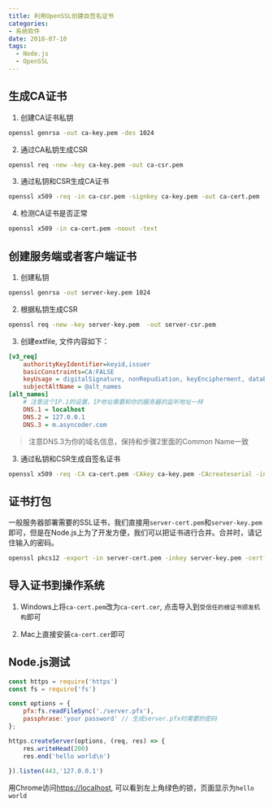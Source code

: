 ```yaml
---
title: 利用OpenSSL创建自签名证书
categories:
- 系统软件
date: 2018-07-10
tags: 
  - Node.js
  - OpenSSL
---
```


## 生成CA证书

1. 创建CA证书私钥

```bash
openssl genrsa -out ca-key.pem -des 1024
```

2. 通过CA私钥生成CSR

```bash
openssl req -new -key ca-key.pem -out ca-csr.pem
```

3. 通过私钥和CSR生成CA证书

```bash
openssl x509 -req -in ca-csr.pem -signkey ca-key.pem -out ca-cert.pem -days 1095
```

4. 检测CA证书是否正常

```bash
openssl x509 -in ca-cert.pem -noout -text
```



## 创建服务端或者客户端证书

1. 创建私钥

```bash
openssl genrsa -out server-key.pem 1024
```

2. 根据私钥生成CSR

```bash
openssl req -new -key server-key.pem  -out server-csr.pem
```



3. 创建extfile, 文件内容如下：

```ini
[v3_req]
    authorityKeyIdentifier=keyid,issuer
    basicConstraints=CA:FALSE
    keyUsage = digitalSignature, nonRepudiation, keyEncipherment, dataEncipherment
    subjectAltName = @alt_names
[alt_names]
	# 注意这个IP.1的设置，IP地址需要和你的服务器的监听地址一样
    DNS.1 = localhost
    DNS.2 = 127.0.0.1
    DNS.3 = m.asyncoder.com
```
> 注意DNS.3为你的域名信息，保持和步骤2里面的Common Name一致

3. 通过私钥和CSR生成自签名证书

```bash
openssl x509 -req -CA ca-cert.pem -CAkey ca-key.pem -CAcreateserial -in server-csr.pem -out server-cert.pem -extensions v3_req -extfile extfile -days 1095
```

## 证书打包
一般服务器部署需要的SSL证书，我们直接用`server-cert.pem`和`server-key.pem`即可，但是在Node.js上为了开发方便，我们可以把证书进行合并。合并时，请记住输入的密码。

```bash
openssl pkcs12 -export -in server-cert.pem -inkey server-key.pem -certfile ca-cert.pem -out server.pfx
```

## 导入证书到操作系统

1. Windows上将`ca-cert.pem`改为`ca-cert.cer`, 点击导入到`受信任的根证书颁发机构`即可

2. Mac上直接安装`ca-cert.cer`即可

## Node.js测试

```javascript
const https = require('https')
const fs = require('fs')

const options = {
	pfx:fs.readFileSync('./server.pfx'),
	passphrase:'your password' // 生成server.pfx时需要的密码
};

https.createServer(options, (req, res) => {
	res.writeHead(200)
    res.end('hello world\n')
    
}).listen(443,'127.0.0.1')
```

用Chrome访问[https://localhost](https://localhost), 可以看到左上角绿色的锁，页面显示为`hello world`